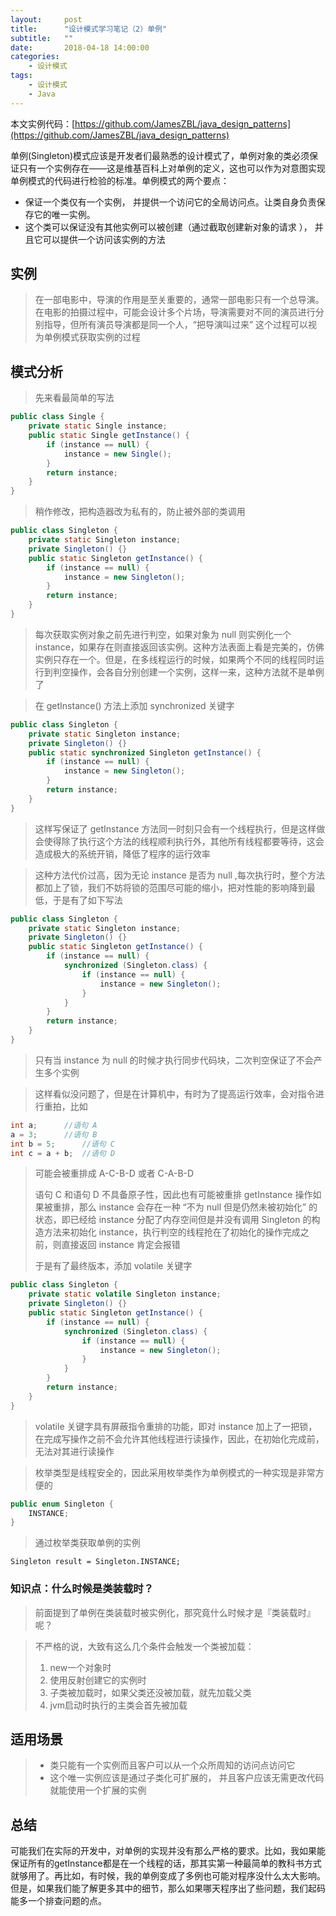 ```yaml
---
layout:     post
title:      "设计模式学习笔记（2）单例"
subtitle:   ""
date:       2018-04-18 14:00:00
categories:
    - 设计模式
tags:
    - 设计模式
    - Java
---
```

本文实例代码：[https://github.com/JamesZBL/java_design_patterns](https://github.com/JamesZBL/java_design_patterns)

单例(Singleton)模式应该是开发者们最熟悉的设计模式了，单例对象的类必须保证只有一个实例存在——这是维基百科上对单例的定义，这也可以作为对意图实现单例模式的代码进行检验的标准。单例模式的两个要点：
* 保证一个类仅有一个实例， 并提供一个访问它的全局访问点。让类自身负责保存它的唯一实例。
* 这个类可以保证没有其他实例可以被创建（通过截取创建新对象的请求 ）， 并且它可以提供一个访问该实例的方法
<!-- more -->
## 实例

> 在一部电影中，导演的作用是至关重要的，通常一部电影只有一个总导演。在电影的拍摄过程中，可能会设计多个片场，导演需要对不同的演员进行分别指导，但所有演员导演都是同一个人，“把导演叫过来” 这个过程可以视为单例模式获取实例的过程

## 模式分析

> 先来看最简单的写法

```java
public class Single {
    private static Single instance;
    public static Single getInstance() {
        if (instance == null) {
            instance = new Single();
        }
        return instance;
    }
}
```

> 稍作修改，把构造器改为私有的，防止被外部的类调用

```java
public class Singleton {
    private static Singleton instance;
    private Singleton() {}
    public static Singleton getInstance() {
        if (instance == null) {
            instance = new Singleton();
        }
        return instance;
    }
}
```

> 每次获取实例对象之前先进行判空，如果对象为 null 则实例化一个 instance，如果存在则直接返回该实例。这种方法表面上看是完美的，仿佛实例只存在一个。但是，在多线程运行的时候，如果两个不同的线程同时运行到判空操作，会各自分别创建一个实例，这样一来，这种方法就不是单例了

> 在 getInstance() 方法上添加 synchronized 关键字

```java
public class Singleton {
    private static Singleton instance;
    private Singleton() {}
    public static synchronized Singleton getInstance() {
        if (instance == null) {
            instance = new Singleton();
        }
        return instance;
    }
}
```
> 这样写保证了 getInstance 方法同一时刻只会有一个线程执行，但是这样做会使得除了执行这个方法的线程顺利执行外，其他所有线程都要等待，这会造成极大的系统开销，降低了程序的运行效率

> 这种方法代价过高，因为无论 instance 是否为 null ,每次执行时，整个方法都加上了锁，我们不妨将锁的范围尽可能的缩小，把对性能的影响降到最低，于是有了如下写法

```java
public class Singleton {
    private static Singleton instance;
    private Singleton() {}
    public static Singleton getInstance() {
        if (instance == null) {
            synchronized (Singleton.class) {
                if (instance == null) {
                    instance = new Singleton();
                }
            }
        }
        return instance;
    }
}
```
> 只有当 instance 为 null 的时候才执行同步代码块，二次判空保证了不会产生多个实例

> 这样看似没问题了，但是在计算机中，有时为了提高运行效率，会对指令进行重拍，比如

```java
int a;      //语句 A
a = 3;      //语句 B
int b = 5;      //语句 C
int c = a + b;  //语句 D
```
> 可能会被重排成 A-C-B-D 或者 C-A-B-D
>
> 语句 C 和语句 D 不具备原子性，因此也有可能被重排
> getInstance 操作如果被重排，那么 instance 会存在一种 “不为 null 但是仍然未被初始化” 的状态，即已经给 instance 分配了内存空间但是并没有调用 Singleton 的构造方法来初始化 instance，执行判空的线程抢在了初始化的操作完成之前，则直接返回 instance 肯定会报错
>
> 于是有了最终版本，添加 volatile 关键字

```java
public class Singleton {
    private static volatile Singleton instance;
    private Singleton() {}
    public static Singleton getInstance() {
        if (instance == null) {
            synchronized (Singleton.class) {
                if (instance == null) {
                    instance = new Singleton();
                }
            }
        }
        return instance;
    }
}
```
> volatile 关键字具有屏蔽指令重排的功能，即对 instance 加上了一把锁，在完成写操作之前不会允许其他线程进行读操作，因此，在初始化完成前，无法对其进行读操作

> 枚举类型是线程安全的，因此采用枚举类作为单例模式的一种实现是非常方便的

```java
public enum Singleton {
    INSTANCE;
}
```

> 通过枚举类获取单例的实例
```
Singleton result = Singleton.INSTANCE;
```

### 知识点：什么时候是类装载时？

> 前面提到了单例在类装载时被实例化，那究竟什么时候才是『类装载时』呢？

> 不严格的说，大致有这么几个条件会触发一个类被加载：
> 1. new一个对象时
> 2. 使用反射创建它的实例时
> 3. 子类被加载时，如果父类还没被加载，就先加载父类
> 4. jvm启动时执行的主类会首先被加载

## 适用场景

>* 类只能有一个实例而且客户可以从一个众所周知的访问点访问它
>* 这个唯一实例应该是通过子类化可扩展的， 并且客户应该无需更改代码就能使用一个扩展的实例

## 总结

可能我们在实际的开发中，对单例的实现并没有那么严格的要求。比如，我如果能保证所有的getInstance都是在一个线程的话，那其实第一种最简单的教科书方式就够用了。再比如，有时候，我的单例变成了多例也可能对程序没什么太大影响。但是，如果我们能了解更多其中的细节，那么如果哪天程序出了些问题，我们起码能多一个排查问题的点。
